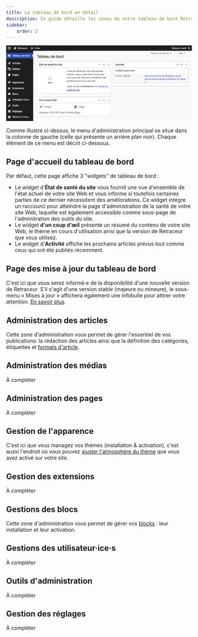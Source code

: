 ```yaml
---
title: Le tableau de bord en détail
description: Ce guide détaille les zones de votre tableau de bord Retraceur.
sidebar:
    order: 2
---
```


![Tableau de bord](../../../../assets/images/tableau-de-bord.png)

Comme illustré ci-dessus, le menu d'administration principal se situe dans la colonne de gauche (celle qui présente un arrière plan noir). Chaque élément de ce menu est décrit ci-dessous.

## Page d'accueil du tableau de bord

Par défaut, cette page affiche 3 "widgets" de tableau de bord :

- Le widget d'**État de santé du site** vous fournit une vue d'ensemble de l'état actuel de votre site Web et vous informe si toutefois certaines parties de ce dernier nécessitent des améliorations. Ce widget intègre un raccourci pour atteindre la page d'administration de la santé de votre site Web, laquelle est également accessible comme sous-page de l'adminitration des outils du site.
- Le widget **d'un coup d'œil** présente un résumé du contenu de votre site Web, le thème en cours d'utilisation ainsi que la version de Retraceur que vous utilisez.
- Le widget d'**Activité** affiche les prochains articles prévus tout comme ceux qui ont été publiés récemment.

## Page des mise à jour du tableau de bord

C'est ici que vous serez informé·e de la disponibilité d'une nouvelle version de Retraceur. S'il s'agit d'une version stable (majeure ou mineure), le sous-menu « Mises à jour » affichera également une infobulle pour attirer votre attention. [En savoir plus](./manage-updates).

## Administration des articles

Cette zone d'administration vous permet de gérer l'essentiel de vos publications: la rédaction des articles ainsi que la définition des catégories, étiquettes et [formats d'article](./manage-post-formats).

## Administration des médias

À compléter

## Administration des pages

À compléter

## Gestion de l'apparence

C'est ici que vous managez vos thèmes (installation & activation), c'est aussi l'endroit où vous pouvez [ajuster l'atmosphère du thème](./edit-theme) que vous avez activé sur votre site.

## Gestion des extensions

À compléter

## Gestions des blocs

Cette zone d'administration vous permet de gérer vos [blocks](./manage-blocks) : leur installation et leur activation.

## Gestions des utilisateur·ice·s

À compléter

## Outils d'administration

À compléter

## Gestion des réglages

À compléter